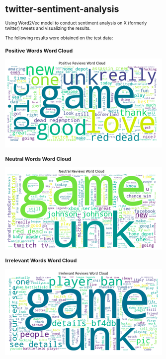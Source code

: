 # twitter-sentiment-analysis
Using Word2Vec model to conduct sentiment analysis on X (formerly twitter) tweets and visualizing the results.


The following results were obtained on the test data:

### Positive Words Word Cloud
![Positive Word Cloud](wc/positive.png)


### Neutral Words Word Cloud
![Neutral Word Cloud](wc/neutral.png)

### Irrelevant Words Word Cloud
![Irrelevant Word Cloud](wc/irrelevant.png)
